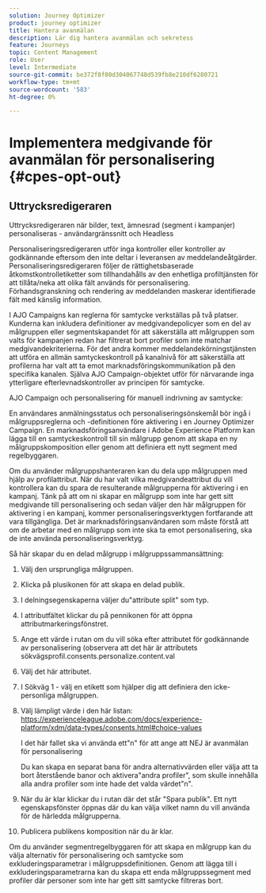 ```yaml
---
solution: Journey Optimizer
product: journey optimizer
title: Hantera avanmälan
description: Lär dig hantera avanmälan och sekretess
feature: Journeys
topic: Content Management
role: User
level: Intermediate
source-git-commit: be372f8f80d304067748d539fb8e210df6280721
workflow-type: tm+mt
source-wordcount: '583'
ht-degree: 0%

---
```


# Implementera medgivande för avanmälan för personalisering {#cpes-opt-out}


## Uttrycksredigeraren

Uttrycksredigeraren när bilder, text, ämnesrad (segment i kampanjer) personaliseras - användargränssnitt och Headless

Personaliseringsredigeraren utför inga kontroller eller kontroller av godkännande eftersom den inte deltar i leveransen av meddelandeåtgärder. Personaliseringsredigeraren följer de rättighetsbaserade åtkomstkontrolletiketter som tillhandahålls av den enhetliga profiltjänsten för att tillåta/neka att olika fält används för personalisering. Förhandsgranskning och rendering av meddelanden maskerar identifierade fält med känslig information.

I AJO Campaigns kan reglerna för samtycke verkställas på två platser. Kunderna kan inkludera definitioner av medgivandepolicyer som en del av målgruppen eller segmentskapandet för att säkerställa att målgruppen som valts för kampanjen redan har filtrerat bort profiler som inte matchar medgivandekriterierna. För det andra kommer meddelandekörningstjänsten att utföra en allmän samtyckeskontroll på kanalnivå för att säkerställa att profilerna har valt att ta emot marknadsföringskommunikation på den specifika kanalen. Själva AJO Campaign-objektet utför för närvarande inga ytterligare efterlevnadskontroller av principen för samtycke.

AJO Campaign och personalisering för manuell indrivning av samtycke:

En användares anmälningsstatus och personaliseringsönskemål bör ingå i målgruppsreglerna och -definitionen före aktivering i en Journey Optimizer Campaign. En marknadsföringsanvändare i Adobe Experience Platform kan lägga till en samtyckeskontroll till sin målgrupp genom att skapa en ny målgruppskomposition eller genom att definiera ett nytt segment med regelbyggaren.

Om du använder målgruppshanteraren kan du dela upp målgruppen med hjälp av profilattribut. När du har valt vilka medgivandeattribut du vill kontrollera kan du spara de resulterande målgrupperna för aktivering i en kampanj. Tänk på att om ni skapar en målgrupp som inte har gett sitt medgivande till personalisering och sedan väljer den här målgruppen för aktivering i en kampanj, kommer personaliseringsverktygen fortfarande att vara tillgängliga. Det är marknadsföringsanvändaren som måste förstå att om de arbetar med en målgrupp som inte ska ta emot personalisering, ska de inte använda personaliseringsverktyg.

Så här skapar du en delad målgrupp i målgruppssammansättning:

1. Välj den ursprungliga målgruppen.

1. Klicka på plusikonen för att skapa en delad publik.

1. I delningsegenskaperna väljer du&quot;attribute split&quot; som typ.

1. I attributfältet klickar du på pennikonen för att öppna attributmarkeringsfönstret.

1. Ange ett värde i rutan om du vill söka efter attributet för godkännande av personalisering (observera att det här är attributets sökvägsprofil.consents.personalize.content.val

1. Välj det här attributet.

1. I Sökväg 1 - välj en etikett som hjälper dig att definiera den icke-personliga målgruppen.

1. Välj lämpligt värde i den här listan: https://experienceleague.adobe.com/docs/experience-platform/xdm/data-types/consents.html#choice-values

   I det här fallet ska vi använda ett&quot;n&quot; för att ange att NEJ är avanmälan för personalisering

   Du kan skapa en separat bana för andra alternativvärden eller välja att ta bort återstående banor och aktivera&quot;andra profiler&quot;, som skulle innehålla alla andra profiler som inte hade det valda värdet&quot;n&quot;.

1. När du är klar klickar du i rutan där det står &quot;Spara publik&quot;. Ett nytt egenskapsfönster öppnas där du kan välja vilket namn du vill använda för de härledda målgrupperna.

1. Publicera publikens komposition när du är klar.

Om du använder segmentregelbyggaren för att skapa en målgrupp kan du välja alternativ för personalisering och samtycke som exkluderingsparametrar i målgruppsdefinitionen. Genom att lägga till i exkluderingsparametrarna kan du skapa ett enda målgruppssegment med profiler där personer som inte har gett sitt samtycke filtreras bort.
